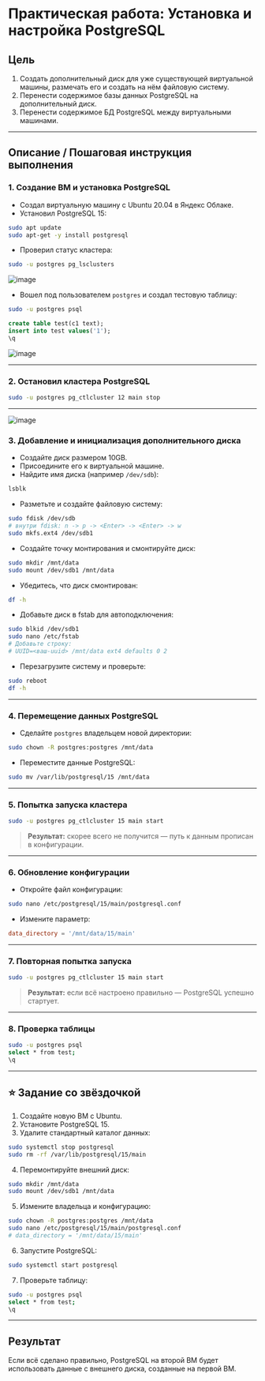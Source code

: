 # Практическая работа: Установка и настройка PostgreSQL

## Цель

1. Создать дополнительный диск для уже существующей виртуальной машины, размечать его и создать на нём файловую систему.  
2. Перенести содержимое базы данных PostgreSQL на дополнительный диск.  
3. Перенести содержимое БД PostgreSQL между виртуальными машинами.

---

## Описание / Пошаговая инструкция выполнения

### 1. Создание ВМ и установка PostgreSQL

- Создал виртуальную машину с Ubuntu 20.04 в Яндекс Облаке.
- Установил PostgreSQL 15:

```bash
sudo apt update
sudo apt-get -y install postgresql
```

- Проверил статус кластера:

```bash
sudo -u postgres pg_lsclusters
```
![image](https://github.com/user-attachments/assets/da99ced1-c875-4ef1-bf4a-642411154b2c)

- Вошел под пользователем `postgres` и создал тестовую таблицу:

```bash
sudo -u postgres psql
```

```sql
create table test(c1 text);
insert into test values('1');
\q
```
![image](https://github.com/user-attachments/assets/3463f73b-0958-4b2b-997b-42eb698267ae)

---

### 2. Остановил кластера PostgreSQL

```bash
sudo -u postgres pg_ctlcluster 12 main stop
```

---
![image](https://github.com/user-attachments/assets/100d139c-c9f9-433d-b0dc-4373d5fc8129)

### 3. Добавление и инициализация дополнительного диска

- Создайте диск размером 10GB.
- Присоедините его к виртуальной машине.
- Найдите имя диска (например `/dev/sdb`):

```bash
lsblk
```

- Разметьте и создайте файловую систему:

```bash
sudo fdisk /dev/sdb
# внутри fdisk: n -> p -> <Enter> -> <Enter> -> w
sudo mkfs.ext4 /dev/sdb1
```

- Создайте точку монтирования и смонтируйте диск:

```bash
sudo mkdir /mnt/data
sudo mount /dev/sdb1 /mnt/data
```

- Убедитесь, что диск смонтирован:

```bash
df -h
```

- Добавьте диск в fstab для автоподключения:

```bash
sudo blkid /dev/sdb1
sudo nano /etc/fstab
# Добавьте строку:
# UUID=<ваш-uuid> /mnt/data ext4 defaults 0 2
```

- Перезагрузите систему и проверьте:

```bash
sudo reboot
df -h
```

---

### 4. Перемещение данных PostgreSQL

- Сделайте `postgres` владельцем новой директории:

```bash
sudo chown -R postgres:postgres /mnt/data
```

- Переместите данные PostgreSQL:

```bash
sudo mv /var/lib/postgresql/15 /mnt/data
```

---

### 5. Попытка запуска кластера

```bash
sudo -u postgres pg_ctlcluster 15 main start
```

> **Результат:** скорее всего не получится — путь к данным прописан в конфигурации.

---

### 6. Обновление конфигурации

- Откройте файл конфигурации:

```bash
sudo nano /etc/postgresql/15/main/postgresql.conf
```

- Измените параметр:

```conf
data_directory = '/mnt/data/15/main'
```

---

### 7. Повторная попытка запуска

```bash
sudo -u postgres pg_ctlcluster 15 main start
```

> **Результат:** если всё настроено правильно — PostgreSQL успешно стартует.

---

### 8. Проверка таблицы

```bash
sudo -u postgres psql
select * from test;
\q
```

---

## ⭐ Задание со звёздочкой

1. Создайте новую ВМ с Ubuntu.
2. Установите PostgreSQL 15.
3. Удалите стандартный каталог данных:

```bash
sudo systemctl stop postgresql
sudo rm -rf /var/lib/postgresql/15/main
```

4. Перемонтируйте внешний диск:

```bash
sudo mkdir /mnt/data
sudo mount /dev/sdb1 /mnt/data
```

5. Измените владельца и конфигурацию:

```bash
sudo chown -R postgres:postgres /mnt/data
sudo nano /etc/postgresql/15/main/postgresql.conf
# data_directory = '/mnt/data/15/main'
```

6. Запустите PostgreSQL:

```bash
sudo systemctl start postgresql
```

7. Проверьте таблицу:

```bash
sudo -u postgres psql
select * from test;
\q
```

---

## Результат

Если всё сделано правильно, PostgreSQL на второй ВМ будет использовать данные с внешнего диска, созданные на первой ВМ.
